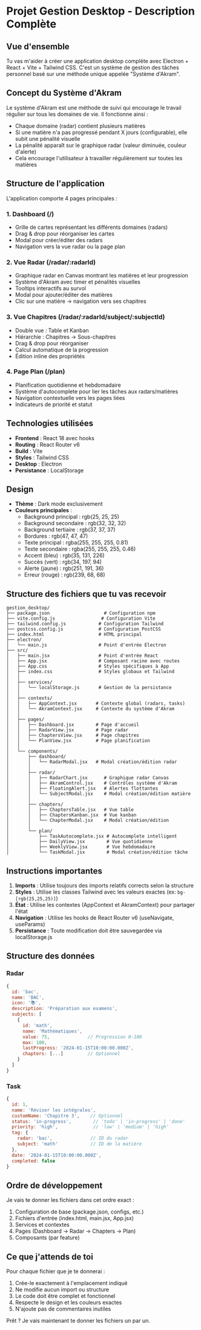 # Projet Gestion Desktop - Description Complète

## Vue d'ensemble

Tu vas m'aider à créer une application desktop complète avec Electron + React + Vite + Tailwind CSS. C'est un système de gestion des tâches personnel basé sur une méthode unique appelée "Système d'Akram".

## Concept du Système d'Akram

Le système d'Akram est une méthode de suivi qui encourage le travail régulier sur tous les domaines de vie. Il fonctionne ainsi :
- Chaque domaine (radar) contient plusieurs matières
- Si une matière n'a pas progressé pendant X jours (configurable), elle subit une pénalité visuelle
- La pénalité apparaît sur le graphique radar (valeur diminuée, couleur d'alerte)
- Cela encourage l'utilisateur à travailler régulièrement sur toutes les matières

## Structure de l'application

L'application comporte 4 pages principales :

### 1. Dashboard (/)
- Grille de cartes représentant les différents domaines (radars)
- Drag & drop pour réorganiser les cartes
- Modal pour créer/éditer des radars
- Navigation vers la vue radar ou la page plan

### 2. Vue Radar (/radar/:radarId)
- Graphique radar en Canvas montrant les matières et leur progression
- Système d'Akram avec timer et pénalités visuelles
- Tooltips interactifs au survol
- Modal pour ajouter/éditer des matières
- Clic sur une matière → navigation vers ses chapitres

### 3. Vue Chapitres (/radar/:radarId/subject/:subjectId)
- Double vue : Table et Kanban
- Hiérarchie : Chapitres → Sous-chapitres
- Drag & drop pour réorganiser
- Calcul automatique de la progression
- Édition inline des propriétés

### 4. Page Plan (/plan)
- Planification quotidienne et hebdomadaire
- Système d'autocomplete pour lier les tâches aux radars/matières
- Navigation contextuelle vers les pages liées
- Indicateurs de priorité et statut

## Technologies utilisées

- **Frontend** : React 18 avec hooks
- **Routing** : React Router v6
- **Build** : Vite
- **Styles** : Tailwind CSS
- **Desktop** : Electron
- **Persistance** : LocalStorage

## Design

- **Thème** : Dark mode exclusivement
- **Couleurs principales** :
  - Background principal : rgb(25, 25, 25)
  - Background secondaire : rgb(32, 32, 32)
  - Background tertiaire : rgb(37, 37, 37)
  - Bordures : rgb(47, 47, 47)
  - Texte principal : rgba(255, 255, 255, 0.81)
  - Texte secondaire : rgba(255, 255, 255, 0.46)
  - Accent (bleu) : rgb(35, 131, 226)
  - Succès (vert) : rgb(34, 197, 94)
  - Alerte (jaune) : rgb(251, 191, 36)
  - Erreur (rouge) : rgb(239, 68, 68)

## Structure des fichiers que tu vas recevoir

```
gestion_desktop/
├── package.json                    # Configuration npm
├── vite.config.js                 # Configuration Vite
├── tailwind.config.js            # Configuration Tailwind
├── postcss.config.js             # Configuration PostCSS
├── index.html                    # HTML principal
├── electron/
│   └── main.js                   # Point d'entrée Electron
├── src/
│   ├── main.jsx                  # Point d'entrée React
│   ├── App.jsx                   # Composant racine avec routes
│   ├── App.css                   # Styles spécifiques à App
│   ├── index.css                 # Styles globaux et Tailwind
│   │
│   ├── services/
│   │   └── localStorage.js       # Gestion de la persistance
│   │
│   ├── contexts/
│   │   ├── AppContext.jsx       # Contexte global (radars, tasks)
│   │   └── AkramContext.jsx     # Contexte du système d'Akram
│   │
│   ├── pages/
│   │   ├── Dashboard.jsx        # Page d'accueil
│   │   ├── RadarView.jsx        # Page radar
│   │   ├── ChaptersView.jsx     # Page chapitres
│   │   └── PlanView.jsx         # Page planification
│   │
│   └── components/
│       ├── dashboard/
│       │   └── RadarModal.jsx   # Modal création/édition radar
│       │
│       ├── radar/
│       │   ├── RadarChart.jsx      # Graphique radar Canvas
│       │   ├── AkramControl.jsx    # Contrôles système d'Akram
│       │   ├── FloatingAlert.jsx   # Alertes flottantes
│       │   └── SubjectModal.jsx    # Modal création/édition matière
│       │
│       ├── chapters/
│       │   ├── ChaptersTable.jsx   # Vue table
│       │   ├── ChaptersKanban.jsx  # Vue kanban
│       │   └── ChapterModal.jsx    # Modal création/édition
│       │
│       └── plan/
│           ├── TaskAutocomplete.jsx # Autocomplete intelligent
│           ├── DailyView.jsx        # Vue quotidienne
│           ├── WeeklyView.jsx       # Vue hebdomadaire
│           └── TaskModal.jsx        # Modal création/édition tâche
```

## Instructions importantes

1. **Imports** : Utilise toujours des imports relatifs corrects selon la structure
2. **Styles** : Utilise les classes Tailwind avec les valeurs exactes (ex: `bg-[rgb(25,25,25)]`)
3. **État** : Utilise les contextes (AppContext et AkramContext) pour partager l'état
4. **Navigation** : Utilise les hooks de React Router v6 (useNavigate, useParams)
5. **Persistance** : Toute modification doit être sauvegardée via localStorage.js

## Structure des données

### Radar
```javascript
{
  id: 'bac',
  name: 'BAC',
  icon: '📚',
  description: 'Préparation aux examens',
  subjects: [
    {
      id: 'math',
      name: 'Mathématiques',
      value: 75,              // Progression 0-100
      max: 100,
      lastProgress: '2024-01-15T10:00:00.000Z',
      chapters: [...]         // Optionnel
    }
  ]
}
```

### Task
```javascript
{
  id: 1,
  name: 'Réviser les intégrales',
  customName: 'Chapitre 3',    // Optionnel
  status: 'in-progress',        // 'todo' | 'in-progress' | 'done'
  priority: 'high',             // 'low' | 'medium' | 'high'
  tag: { 
    radar: 'bac',              // ID du radar
    subject: 'math'            // ID de la matière
  },
  date: '2024-01-15T10:00:00.000Z',
  completed: false
}
```

## Ordre de développement

Je vais te donner les fichiers dans cet ordre exact :
1. Configuration de base (package.json, configs, etc.)
2. Fichiers d'entrée (index.html, main.jsx, App.jsx)
3. Services et contextes
4. Pages (Dashboard → Radar → Chapters → Plan)
5. Composants (par feature)

## Ce que j'attends de toi

Pour chaque fichier que je te donnerai :
1. Crée-le exactement à l'emplacement indiqué
2. Ne modifie aucun import ou structure
3. Le code doit être complet et fonctionnel
4. Respecte le design et les couleurs exactes
5. N'ajoute pas de commentaires inutiles

Prêt ? Je vais maintenant te donner les fichiers un par un.